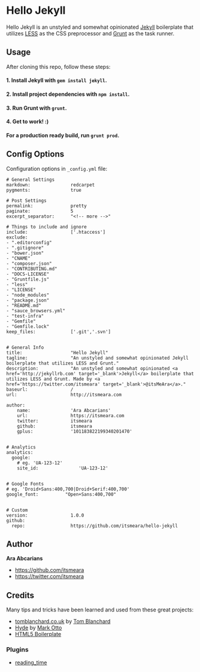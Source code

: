 # Hello Jekyll

Hello Jekyll is an unstyled and somewhat opinionated [Jekyll](http://jekyllrb.com) boilerplate that utilizes [LESS](http://lesscss.org/) as the CSS preprocessor and [Grunt](http://gruntjs.com/) as the task runner. 


## Usage

After cloning this repo, follow these steps:

#### 1. Install Jekyll with `gem install jekyll`.
#### 2. Install project dependencies with `npm install`.
#### 3. Run Grunt with `grunt`.
#### 4. Get to work! :)

#### For a production ready build, run `grunt prod`.


## Config Options
Configuration options in `_config.yml` file:

    # General Settings
    markdown:               redcarpet
    pygments:               true

    # Post Settings
    permalink:              pretty
    paginate:               5
    excerpt_separator:      "<!-- more -->"

    # Things to include and ignore      
    include:                ['.htaccess']
    exclude:
    - ".editorconfig"
    - ".gitignore"
    - "bower.json"
    - "CNAME"
    - "composer.json"
    - "CONTRIBUTING.md"
    - "DOCS-LICENSE"
    - "Gruntfile.js"
    - "less"
    - "LICENSE"
    - "node_modules"
    - "package.json"
    - "README.md"
    - "sauce_browsers.yml"
    - "test-infra"
    - "Gemfile"
    - "Gemfile.lock"
    keep_files:             ['.git','.svn']


    # General Info
    title:                  "Hello Jekyll"
    tagline:                "An unstyled and somewhat opinionated Jekyll boilerplate that utilizes LESS and Grunt."
    description:            "An unstyled and somewhat opinionated <a href='http://jekyllrb.com' target='_blank'>Jekyll</a> boilerplate that utilizes LESS and Grunt. Made by <a href='https://twitter.com/itsmeara' target='_blank'>@itsMeAra</a>."
    baseurl:                /
    url:                    http://itsmeara.com

    author:
        name:               'Ara Abcarians'
        url:                https://itsmeara.com
        twitter:            itsmeara
        github:             itsmeara
        gplus:              '101183822199340201470'  


    # Analytics     
    analytics:
      google: 
        # eg. 'UA-123-12'
        site_id:               'UA-123-12'


    # Google Fonts
    # eg. 'Droid+Sans:400,700|Droid+Serif:400,700'
    google_font:          "Open+Sans:400,700"


    # Custom
    version:                1.0.0
    github:
      repo:                 https://github.com/itsmeara/hello-jekyll



## Author

**Ara Abcarians**
- <https://github.com/itsmeara>
- <https://twitter.com/itsmeara>


## Credits

Many tips and tricks have been learned and used from these great projects:

+ [tomblanchard.co.uk](https://github.com/tomblanchard/tomblanchard.co.uk) by [Tom Blanchard](http://twitter.com/tomblanchardcss)
+ [Hyde](https://github.com/mdo/hyde/) by [Mark Otto](http://twitter.com/mdo)
+ [HTML5 Boilerplate](https://github.com/h5bp/html5-boilerplate)


### Plugins

+ [reading_time](https://github.com/bdesham/reading_time)
